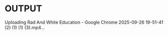 # OUTPUT






Uploading Rad And White Education - Google Chrome 2025-09-26 19-51-41 (2) (1) (1) (3).mp4…







